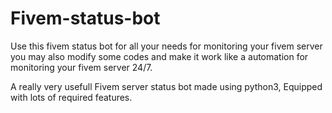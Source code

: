 <h1>Fivem-status-bot</h1>                                                      

Use this fivem status bot for all your needs for monitoring your fivem server you may also modify some codes and make it work like a automation for monitoring your fivem server 24/7.

A really very usefull Fivem server status bot made using python3, Equipped with lots of required features.
